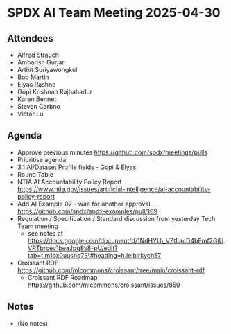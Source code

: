 # SPDX AI Team Meeting 2025-04-30

## Attendees

- Alfred Strauch
- Ambarish Gurjar
- Arthit Suriyawongkul
- Bob Martin
- Elyas Rashno
- Gopi Krishnan Rajbahadur
- Karen Bennet
- Steven Carbno
- Victor Lu

## Agenda

- Approve previous minutes <https://github.com/spdx/meetings/pulls>
- Prioritise agenda
- 3.1 AI/Dataset Profile fields - Gopi & Elyas
- Round Table
- NTIA AI Accountability Policy Report <https://www.ntia.gov/issues/artificial-intelligence/ai-accountability-policy-report>
- Add AI Example 02 - wait for another approval
  <https://github.com/spdx/spdx-examples/pull/109>
- Regulation / Specification / Standard discussion from yesterday Tech Team meeting
  - see notes at <https://docs.google.com/document/d/1NdHYU\_VZtLacD4bEmf2GiUVRTbrcev1beaJpq8s8-pU/edit?tab=t.m1bx0uusnq73\#heading=h.leiblrkych57>
- Croissant RDF <https://github.com/mlcommons/croissant/tree/main/croissant-rdf>
  - Croissant RDF Roadmap <https://github.com/mlcommons/croissant/issues/850>

## Notes

- (No notes)
